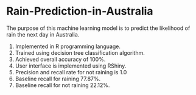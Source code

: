 # Rain-Prediction-in-Australia
The purpose of this machine learning model is to predict the likelihood of rain the next day in Australia.
1. Implemented in R programming language.
2. Trained using decision tree classification algorithm.
3. Achieved overall accuracy of 100%.
4. User interface is implemented using RShiny.
5. Precision and recall rate for not raining is 1.0
6. Baseline recall for raining 77.87%. 
7. Baseline recall for not raining 22.12%.

